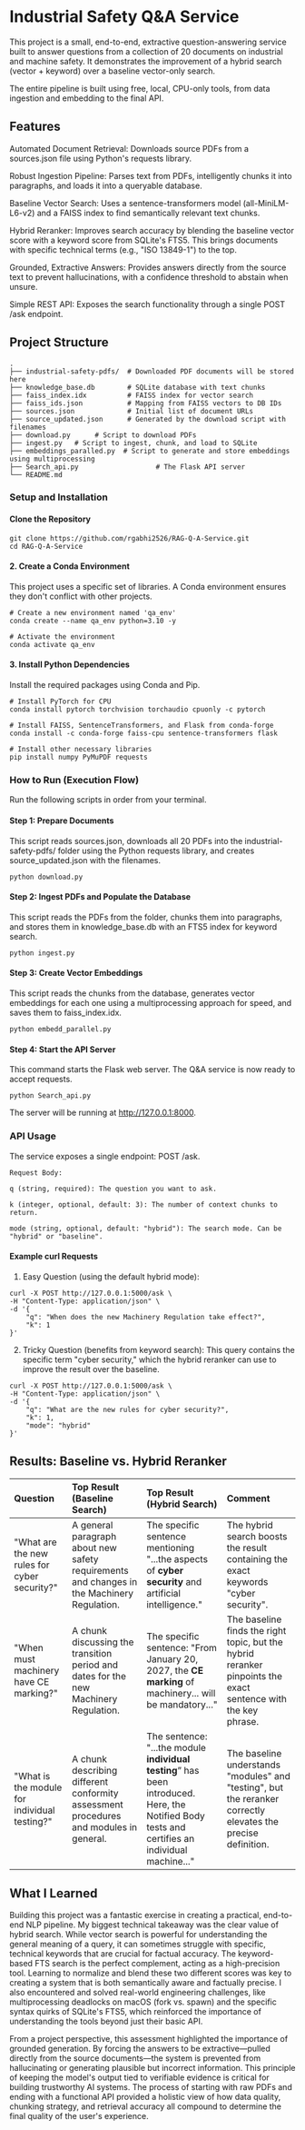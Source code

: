 # Industrial Safety Q&A Service
This project is a small, end-to-end, extractive question-answering service built to answer questions from a collection of 20 documents on industrial and machine safety. It demonstrates the improvement of a hybrid search (vector + keyword) over a baseline vector-only search.

The entire pipeline is built using free, local, CPU-only tools, from data ingestion and embedding to the final API.

## Features
Automated Document Retrieval: Downloads source PDFs from a sources.json file using Python's requests library.

Robust Ingestion Pipeline: Parses text from PDFs, intelligently chunks it into paragraphs, and loads it into a queryable database.

Baseline Vector Search: Uses a sentence-transformers model (all-MiniLM-L6-v2) and a FAISS index to find semantically relevant text chunks.

Hybrid Reranker: Improves search accuracy by blending the baseline vector score with a keyword score from SQLite's FTS5. This brings documents with specific technical terms (e.g., "ISO 13849-1") to the top.

Grounded, Extractive Answers: Provides answers directly from the source text to prevent hallucinations, with a confidence threshold to abstain when unsure.

Simple REST API: Exposes the search functionality through a single POST /ask endpoint.

## Project Structure
```
.
├── industrial-safety-pdfs/  # Downloaded PDF documents will be stored here
├── knowledge_base.db        # SQLite database with text chunks
├── faiss_index.idx          # FAISS index for vector search
├── faiss_ids.json           # Mapping from FAISS vectors to DB IDs
├── sources.json             # Initial list of document URLs
├── source_updated.json      # Generated by the download script with filenames
├── download.py      # Script to download PDFs
├── ingest.py   # Script to ingest, chunk, and load to SQLite
├── embeddings_paralled.py  # Script to generate and store embeddings using multiprocessing 
├── Search_api.py                   # The Flask API server
└── README.md
```         
### Setup and Installation
#### Clone the Repository

```
git clone https://github.com/rgabhi2526/RAG-Q-A-Service.git
cd RAG-Q-A-Service
```
#### 2. Create a Conda Environment

This project uses a specific set of libraries. A Conda environment ensures they don't conflict with other projects.

```
# Create a new environment named 'qa_env'
conda create --name qa_env python=3.10 -y

# Activate the environment
conda activate qa_env
```
#### 3. Install Python Dependencies

Install the required packages using Conda and Pip.

```
# Install PyTorch for CPU
conda install pytorch torchvision torchaudio cpuonly -c pytorch

# Install FAISS, SentenceTransformers, and Flask from conda-forge
conda install -c conda-forge faiss-cpu sentence-transformers flask

# Install other necessary libraries
pip install numpy PyMuPDF requests
```
### How to Run (Execution Flow)
Run the following scripts in order from your terminal.

#### Step 1: Prepare Documents

This script reads sources.json, downloads all 20 PDFs into the industrial-safety-pdfs/ folder using the Python requests library, and creates source_updated.json with the filenames.

```
python download.py
```
#### Step 2: Ingest PDFs and Populate the Database
This script reads the PDFs from the folder, chunks them into paragraphs, and stores them in knowledge_base.db with an FTS5 index for keyword search.

```
python ingest.py
```
#### Step 3: Create Vector Embeddings

This script reads the chunks from the database, generates vector embeddings for each one using a multiprocessing approach for speed, and saves them to faiss_index.idx.

```
python embedd_parallel.py
```
#### Step 4: Start the API Server

This command starts the Flask web server. The Q&A service is now ready to accept requests.

```
python Search_api.py
```
The server will be running at http://127.0.0.1:8000.

### API Usage
The service exposes a single endpoint: POST /ask.
```
Request Body:

q (string, required): The question you want to ask.

k (integer, optional, default: 3): The number of context chunks to return.

mode (string, optional, default: "hybrid"): The search mode. Can be "hybrid" or "baseline".
```
#### Example curl Requests

1. Easy Question (using the default hybrid mode):

```
curl -X POST http://127.0.0.1:5000/ask \
-H "Content-Type: application/json" \
-d '{
    "q": "When does the new Machinery Regulation take effect?",
    "k": 1
}'
```
2. Tricky Question (benefits from keyword search):
This query contains the specific term "cyber security," which the hybrid reranker can use to improve the result over the baseline.

```
curl -X POST http://127.0.0.1:5000/ask \
-H "Content-Type: application/json" \
-d '{
    "q": "What are the new rules for cyber security?",
    "k": 1,
    "mode": "hybrid"
}'
```
## Results: Baseline vs. Hybrid Reranker
| Question | Top Result (Baseline Search) | Top Result (Hybrid Search) | Comment |
| :--- | :--- | :--- | :--- |
| "What are the new rules for cyber security?" | A general paragraph about new safety requirements and changes in the Machinery Regulation. | The specific sentence mentioning "...the aspects of **cyber security** and artificial intelligence." | The hybrid search boosts the result containing the exact keywords "cyber security". |
| "When must machinery have CE marking?" | A chunk discussing the transition period and dates for the new Machinery Regulation. | The specific sentence: "From January 20, 2027, the **CE marking** of machinery... will be mandatory..." | The baseline finds the right topic, but the hybrid reranker pinpoints the exact sentence with the key phrase. |
| "What is the module for individual testing?" | A chunk describing different conformity assessment procedures and modules in general. | The sentence: "...the module **individual testing**” has been introduced. Here, the Notified Body tests and certifies an individual machine..." | The baseline understands "modules" and "testing", but the reranker correctly elevates the precise definition. |
## What I Learned
Building this project was a fantastic exercise in creating a practical, end-to-end NLP pipeline. My biggest technical takeaway was the clear value of hybrid search. While vector search is powerful for understanding the general meaning of a query, it can sometimes struggle with specific, technical keywords that are crucial for factual accuracy. The keyword-based FTS search is the perfect complement, acting as a high-precision tool. Learning to normalize and blend these two different scores was key to creating a system that is both semantically aware and factually precise. I also encountered and solved real-world engineering challenges, like multiprocessing deadlocks on macOS (fork vs. spawn) and the specific syntax quirks of SQLite's FTS5, which reinforced the importance of understanding the tools beyond just their basic API.

From a project perspective, this assessment highlighted the importance of grounded generation. By forcing the answers to be extractive—pulled directly from the source documents—the system is prevented from hallucinating or generating plausible but incorrect information. This principle of keeping the model's output tied to verifiable evidence is critical for building trustworthy AI systems. The process of starting with raw PDFs and ending with a functional API provided a holistic view of how data quality, chunking strategy, and retrieval accuracy all compound to determine the final quality of the user's experience.

